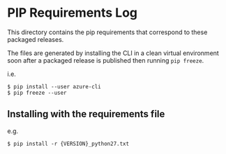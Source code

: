 PIP Requirements Log
====================

This directory contains the pip requirements that correspond to these packaged releases.

The files are generated by installing the CLI in a clean virtual environment soon after a packaged release is published then running `pip freeze`.

i.e.  
```
$ pip install --user azure-cli
$ pip freeze --user
```

Installing with the requirements file
-------------------------------------
e.g.  
```
$ pip install -r {VERSION}_python27.txt
```

